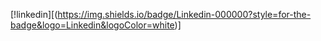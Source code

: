 
[!linkedin][(https://img.shields.io/badge/Linkedin-000000?style=for-the-badge&logo=Linkedin&logoColor=white)]
